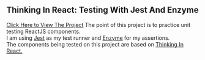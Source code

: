 ## Thinking In React: Testing With Jest And Enzyme
[Click Here to View The Project](https://mikobrandini.github.io/Testing-With-Jest-And-Enzyme/)
The point of this project is to practice unit testing ReactJS components.<br/>
I am using [Jest](https://facebook.github.io/jest/) as my test runner and [Enzyme](http://airbnb.io/enzyme/) for my assertions. <br />
The components being tested on this project are based on [Thinking In React.](https://reactjs.org/docs/thinking-in-react.html)
